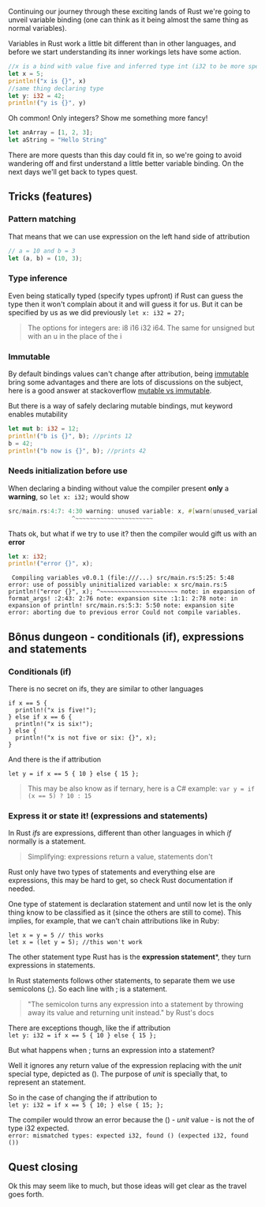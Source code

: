 Continuing our journey through these exciting lands of Rust we're going to unveil variable binding (one can think as it being almost the same thing as normal variables).

Variables in Rust work a little bit different than in other languages, and before we start understanding its inner workings lets have some action.

``` rust
//x is a bind with value five and inferred type int (i32 to be more specific)
let x = 5;
println!("x is {}", x)
//same thing declaring type
let y: i32 = 42;
println!("y is {}", y)
```
Oh common! Only integers? Show me something more fancy!
``` rust
let anArray = [1, 2, 3];
let aString = "Hello String"
```
There are more quests than this day could fit in, so we're going to avoid wandering off and first understand a little better variable binding. On the next days we'll get back to types quest.

## Tricks (features)
### Pattern matching
That means that we can use expression on the left hand side of attribution
``` rust
// a = 10 and b = 3
let (a, b) = (10, 3);
```

### Type inference
Even being statically typed (specify types upfront) if Rust can guess the type then it won't complain about it and will guess it for us. But it can be specified by us as we did previously
`let x: i32 = 27;`

> The options for integers are: i8 i16 i32 i64. The same for unsigned but with an u in the place of the i


### Immutable
By default bindings values can't change after attribution, being [immutable](http://en.wikipedia.org/wiki/Immutable_object) bring some advantages and there are lots of discussions on the subject, here is a good answer at stackoverflow [mutable vs immutable](http://stackoverflow.com/questions/214714/mutable-vs-immutable-objects).

But there is a way of safely declaring mutable bindings, mut keyword enables mutability
``` rust
let mut b: i32 = 12;
println!("b is {}", b); //prints 12
b = 42;
println!("b now is {}", b); //prints 42
```

### Needs initialization before use

When declaring a binding without value the compiler present **only** a **warning**, so `let x: i32;` would show
``` rust
src/main.rs:4:7: 4:30 warning: unused variable: x, #[warn(unused_variables)] on by default src/main.rs:4 let x: i32;
                  ^~~~~~~~~~~~~~~~~~~~~~~
```
Thats ok, but what if we try to use it? then the compiler would gift us with an **error**
``` rust
let x: i32;
println!("error {}", x);
```
```
 Compiling variables v0.0.1 (file:///...) src/main.rs:5:25: 5:48 error: use of possibly uninitialized variable: x src/main.rs:5 println!("error {}", x); ^~~~~~~~~~~~~~~~~~~~~~~ note: in expansion of format_args! :2:43: 2:76 note: expansion site :1:1: 2:78 note: in expansion of println! src/main.rs:5:3: 5:50 note: expansion site error: aborting due to previous error Could not compile variables.
```

## Bônus dungeon - conditionals (if), expressions and statements

### Conditionals (if)

There is no secret on ifs, they are similar to other languages
```
if x == 5 {
  println!("x is five!");
} else if x == 6 {
  println!("x is six!");
} else {
  println!("x is not five or six: {}", x);
}
```
And there is the if attribution
```
let y = if x == 5 { 10 } else { 15 };
```

> This may be also know as if ternary, here is a C# example: `var y = if (x == 5) ? 10 : 15`

### Express it or state it! (expressions and statements)

In Rust *ifs* are expressions, different than other languages in which *if* normally is a statement.

> Simplifying: expressions return a value, statements don't

Rust only have two types of statements and everything else are expressions, this may be hard to get, so check Rust documentation if needed.

One type of statement is declaration statement and until now let is the only thing know to be classified as it (since the others are still to come). This implies, for example, that we can't chain attributions like in Ruby:
```
let x = y = 5 // this works
let x = (let y = 5); //this won't work
```

The other statement type Rust has is the **expression statement***, they turn expressions in statements.

In Rust statements follows other statements, to separate them we use semicolons (;). So each line with ; is a statement.

> "The semicolon turns any expression into a statement by throwing away its value and returning unit instead." by Rust's docs

There are exceptions though, like the if attribution  
`let y: i32 = if x == 5 { 10 } else { 15 };`

But what happens when ; turns an expression into a statement?

Well it ignores any return value of the expression replacing with the *unit* special type, depicted as (). The purpose of *unit* is specially that, to represent an statement.

So in the case of changing the if attribution to  
`let y: i32 = if x == 5 { 10; } else { 15; };`

The compiler would throw an error because the () - *unit* value - is not the of type i32 expected.  
`error: mismatched types: expected i32, found () (expected i32, found ())`

## Quest closing
Ok this may seem like to much, but those ideas will get clear as the travel goes forth.
